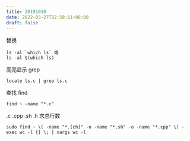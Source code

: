 ```yaml
---
title: 20191010
date: 2022-03-27T22:59:11+08:00
draft: false
---
```


替换

```
ls -al `which ls` 或
ls -al $(which ls)
```

高亮显示 grep

```
locate ls.c | grep ls.c
```

查找 find

```
find ~ -name "*.c"
```

.c .cpp .sh .h 求总行数

```
sudo find ~ \( -name "*.[ch]" -o -name "*.sh" -o -name "*.cpp" \) -exec wc -l {} \; | xargs wc -l
```
